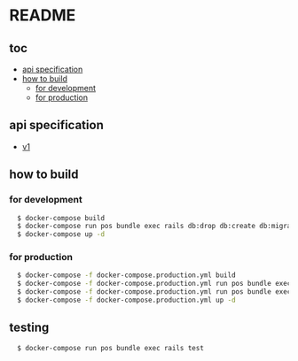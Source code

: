 # README

## toc
  * [api specification](#api-specification)
  * [how to build](#how-to-build)
    * [for development](#for-development)
    * [for production](#for-production) 


## api specification
  * [v1](https://github.com/t-sweets/pos/wiki/v1)

## how to build
### for development
```bash
  $ docker-compose build
  $ docker-compose run pos bundle exec rails db:drop db:create db:migrate db:seed
  $ docker-compose up -d
```

### for production
```bash
  $ docker-compose -f docker-compose.production.yml build
  $ docker-compose -f docker-compose.production.yml run pos bundle exec rails db:drop db:create db:migrate RAILS_ENV=production DISABLE_DATABASE_ENVIRONMENT_CHECK=1
  $ docker-compose -f docker-compose.production.yml run pos bundle exec rails r db/prd.seeds.rb
  $ docker-compose -f docker-compose.production.yml up -d
```

## testing
```bash
  $ docker-compose run pos bundle exec rails test
```
